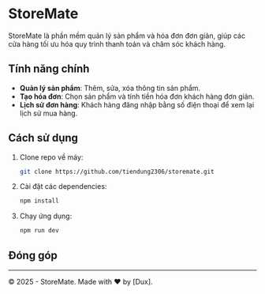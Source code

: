 # StoreMate

StoreMate là phần mềm quản lý sản phẩm và hóa đơn đơn giản, giúp các cửa hàng tối ưu hóa quy trình thanh toán và chăm sóc khách hàng.  

## Tính năng chính
- **Quản lý sản phẩm**: Thêm, sửa, xóa thông tin sản phẩm.  
- **Tạo hóa đơn**: Chọn sản phẩm và tính tiền hóa đơn khách hàng đơn giản.  
- **Lịch sử đơn hàng**: Khách hàng đăng nhập bằng số điện thoại để xem lại lịch sử mua hàng.  

## Cách sử dụng
1. Clone repo về máy:  
   ```bash
   git clone https://github.com/tiendung2306/storemate.git
   ```
2. Cài đặt các dependencies:  
   ```bash
   npm install
   ```
3. Chạy ứng dụng:  
   ```bash
   npm run dev
   ```

## Đóng góp

---

© 2025 - StoreMate. Made with ❤️ by [Dux].
